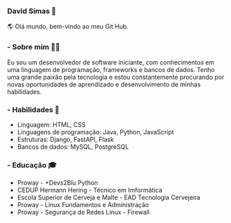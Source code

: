 ### David Simas 👋

🌎 Olá mundo, bem-vindo ao meu Git Hub.


### - Sobre mim 👨‍💻

Eu sou um desenvolvedor de software iniciante, com conhecimentos em uma linguagem de programação, frameworks e bancos de dados. Tenho uma grande paixão pela tecnologia e estou constantemente procurando por novas oportunidades de aprendizado e desenvolvimento de minhas habilidades.


### - Habilidades 🚀

- Linguagem: HTML, CSS
- Linguagens de programação: Java, Python, JavaScript
- Estruturas: Django, FastAPI, Flask
- Bancos de dados: MySQL, PostgreSQL


### - Educação 🎓

- Proway - +Devs2Blu Python
- CEDUP Hermann Hering - Técnico em Imformática
- Escola Superior de Cerveja e Malte - EAD Tecnologia Cervejeira
- Proway - Linux Fundamentos e Administração
- Proway - Segurança de Redes Linux - Firewall


<!-- 
**davidsimas/davidsimas** is a ✨ _special_ ✨ repository because its `README.md` (this file) appears on your GitHub profile.

Here are some ideas to get you started:

- 🔭 I’m currently working on ...
- 🌱 I’m currently learning ...
- 👯 I’m looking to collaborate on ...
- 🤔 I’m looking for help with ...
- 💬 Ask me about ...
- 📫 How to reach me: ...
- 😄 Pronouns: ...
- ⚡ Fun fact: ...
- 🚀
- 💻
-->
